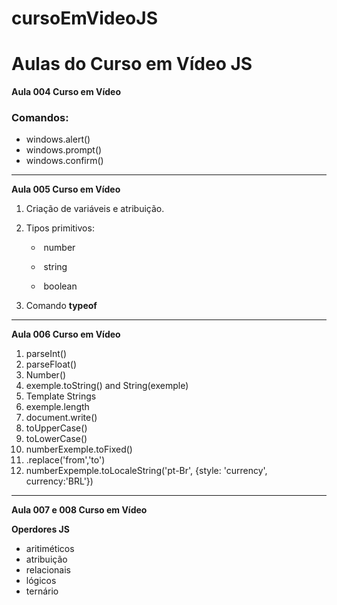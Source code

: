 # cursoEmVideoJS

# **Aulas do Curso em Vídeo JS**

**Aula 004 Curso em Vídeo**

### Comandos:

- windows.alert()
- windows.prompt()
- windows.confirm()

---

**Aula 005 Curso em Vídeo**

1. Criação de variáveis e atribuição.

2. Tipos primitivos:

   - ​ number

   - ​ string

   - ​ boolean

3. Comando **typeof**

---

**Aula 006 Curso em Vídeo**

1. parseInt()
2. parseFloat()
3. Number()
4. exemple.toString() and String(exemple)
5. Template Strings
6. exemple.length
7. document.write()
8. toUpperCase()
9. toLowerCase()
10. numberExemple.toFixed()
11. .replace('from','to')
12. numberExpemple.toLocaleString('pt-Br', {style: 'currency', currency:'BRL'})

---

**Aula 007 e 008 Curso em Vídeo**

**Operdores JS**

 - aritiméticos
 - atribuição
 - relacionais
 - lógicos
 - ternário

